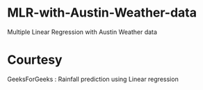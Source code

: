 # MLR-with-Austin-Weather-data
Multiple Linear Regression with Austin Weather data

# Courtesy
GeeksForGeeks : Rainfall prediction using Linear regression
